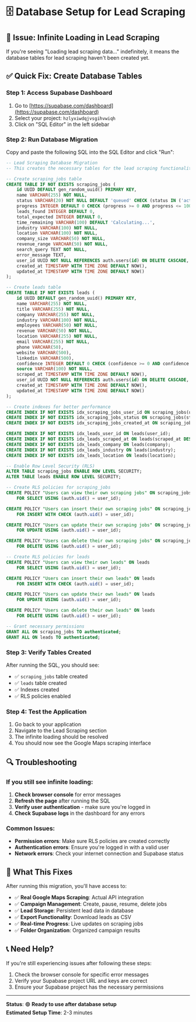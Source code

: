 # 🗄️ Database Setup for Lead Scraping

## 🚨 Issue: Infinite Loading in Lead Scraping

If you're seeing "Loading lead scraping data..." indefinitely, it means the database tables for lead scraping haven't been created yet.

## ✅ Quick Fix: Create Database Tables

### Step 1: Access Supabase Dashboard
1. Go to [https://supabase.com/dashboard](https://supabase.com/dashboard)
2. Select your project: `hzlyxiwdqjvsgihvwiqh`
3. Click on "SQL Editor" in the left sidebar

### Step 2: Run Database Migration
Copy and paste the following SQL into the SQL Editor and click "Run":

```sql
-- Lead Scraping Database Migration
-- This creates the necessary tables for the lead scraping functionality

-- Create scraping_jobs table
CREATE TABLE IF NOT EXISTS scraping_jobs (
    id UUID DEFAULT gen_random_uuid() PRIMARY KEY,
    name VARCHAR(255) NOT NULL,
    status VARCHAR(20) NOT NULL DEFAULT 'queued' CHECK (status IN ('active', 'completed', 'paused', 'failed', 'queued')),
    progress INTEGER DEFAULT 0 CHECK (progress >= 0 AND progress <= 100),
    leads_found INTEGER DEFAULT 0,
    total_expected INTEGER DEFAULT 0,
    time_remaining VARCHAR(100) DEFAULT 'Calculating...',
    industry VARCHAR(100) NOT NULL,
    location VARCHAR(100) NOT NULL,
    company_size VARCHAR(50) NOT NULL,
    revenue_range VARCHAR(50) NOT NULL,
    search_query TEXT NOT NULL,
    error_message TEXT,
    user_id UUID NOT NULL REFERENCES auth.users(id) ON DELETE CASCADE,
    created_at TIMESTAMP WITH TIME ZONE DEFAULT NOW(),
    updated_at TIMESTAMP WITH TIME ZONE DEFAULT NOW()
);

-- Create leads table
CREATE TABLE IF NOT EXISTS leads (
    id UUID DEFAULT gen_random_uuid() PRIMARY KEY,
    name VARCHAR(255) NOT NULL,
    title VARCHAR(255) NOT NULL,
    company VARCHAR(255) NOT NULL,
    industry VARCHAR(100) NOT NULL,
    employees VARCHAR(50) NOT NULL,
    revenue VARCHAR(50) NOT NULL,
    location VARCHAR(255) NOT NULL,
    email VARCHAR(255) NOT NULL,
    phone VARCHAR(50),
    website VARCHAR(500),
    linkedin VARCHAR(500),
    confidence INTEGER DEFAULT 0 CHECK (confidence >= 0 AND confidence <= 100),
    source VARCHAR(100) NOT NULL,
    scraped_at TIMESTAMP WITH TIME ZONE DEFAULT NOW(),
    user_id UUID NOT NULL REFERENCES auth.users(id) ON DELETE CASCADE,
    created_at TIMESTAMP WITH TIME ZONE DEFAULT NOW(),
    updated_at TIMESTAMP WITH TIME ZONE DEFAULT NOW()
);

-- Create indexes for better performance
CREATE INDEX IF NOT EXISTS idx_scraping_jobs_user_id ON scraping_jobs(user_id);
CREATE INDEX IF NOT EXISTS idx_scraping_jobs_status ON scraping_jobs(status);
CREATE INDEX IF NOT EXISTS idx_scraping_jobs_created_at ON scraping_jobs(created_at DESC);

CREATE INDEX IF NOT EXISTS idx_leads_user_id ON leads(user_id);
CREATE INDEX IF NOT EXISTS idx_leads_scraped_at ON leads(scraped_at DESC);
CREATE INDEX IF NOT EXISTS idx_leads_company ON leads(company);
CREATE INDEX IF NOT EXISTS idx_leads_industry ON leads(industry);
CREATE INDEX IF NOT EXISTS idx_leads_location ON leads(location);

-- Enable Row Level Security (RLS)
ALTER TABLE scraping_jobs ENABLE ROW LEVEL SECURITY;
ALTER TABLE leads ENABLE ROW LEVEL SECURITY;

-- Create RLS policies for scraping_jobs
CREATE POLICY "Users can view their own scraping jobs" ON scraping_jobs
    FOR SELECT USING (auth.uid() = user_id);

CREATE POLICY "Users can insert their own scraping jobs" ON scraping_jobs
    FOR INSERT WITH CHECK (auth.uid() = user_id);

CREATE POLICY "Users can update their own scraping jobs" ON scraping_jobs
    FOR UPDATE USING (auth.uid() = user_id);

CREATE POLICY "Users can delete their own scraping jobs" ON scraping_jobs
    FOR DELETE USING (auth.uid() = user_id);

-- Create RLS policies for leads
CREATE POLICY "Users can view their own leads" ON leads
    FOR SELECT USING (auth.uid() = user_id);

CREATE POLICY "Users can insert their own leads" ON leads
    FOR INSERT WITH CHECK (auth.uid() = user_id);

CREATE POLICY "Users can update their own leads" ON leads
    FOR UPDATE USING (auth.uid() = user_id);

CREATE POLICY "Users can delete their own leads" ON leads
    FOR DELETE USING (auth.uid() = user_id);

-- Grant necessary permissions
GRANT ALL ON scraping_jobs TO authenticated;
GRANT ALL ON leads TO authenticated;
```

### Step 3: Verify Tables Created
After running the SQL, you should see:
- ✅ `scraping_jobs` table created
- ✅ `leads` table created
- ✅ Indexes created
- ✅ RLS policies enabled

### Step 4: Test the Application
1. Go back to your application
2. Navigate to the Lead Scraping section
3. The infinite loading should be resolved
4. You should now see the Google Maps scraping interface

## 🔍 Troubleshooting

### If you still see infinite loading:
1. **Check browser console** for error messages
2. **Refresh the page** after running the SQL
3. **Verify user authentication** - make sure you're logged in
4. **Check Supabase logs** in the dashboard for any errors

### Common Issues:
- **Permission errors**: Make sure RLS policies are created correctly
- **Authentication errors**: Ensure you're logged in with a valid user
- **Network errors**: Check your internet connection and Supabase status

## 🎯 What This Fixes

After running this migration, you'll have access to:
- ✅ **Real Google Maps Scraping**: Actual API integration
- ✅ **Campaign Management**: Create, pause, resume, delete jobs
- ✅ **Lead Storage**: Persistent lead data in database
- ✅ **Export Functionality**: Download leads as CSV
- ✅ **Real-time Progress**: Live updates on scraping jobs
- ✅ **Folder Organization**: Organized campaign results

## 📞 Need Help?

If you're still experiencing issues after following these steps:
1. Check the browser console for specific error messages
2. Verify your Supabase project URL and keys are correct
3. Ensure your Supabase project has the necessary permissions

---

**Status**: 🟢 **Ready to use after database setup**  
**Estimated Setup Time**: 2-3 minutes 